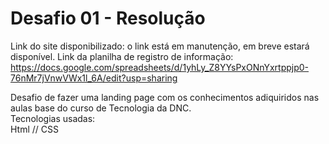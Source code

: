 # Desafio 01 - Resolução

Link do site disponibilizado: o link está em manutenção, em breve estará disponível. 
Link da planilha de registro de informação: https://docs.google.com/spreadsheets/d/1yhLy_Z8YYsPxONnYxrtppjp0-76nMr7jVnwVWx1l_6A/edit?usp=sharing

Desafio de fazer uma landing page com os conhecimentos adiquiridos nas aulas base do curso de Tecnologia da DNC.<br>
Tecnologias usadas:<br>
Html // CSS
